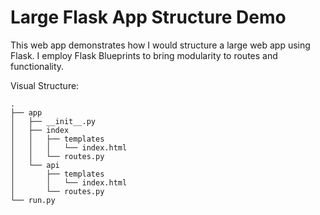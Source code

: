 # Large Flask App Structure Demo
This web app demonstrates how I would structure a large web app using Flask.
I employ Flask Blueprints to bring modularity to routes and functionality.

Visual Structure:
```
.
├── app
│   ├── __init__.py
│   ├── index
│   │   ├── templates
│   │   │   └── index.html
│   │   └── routes.py
│   └── api
│       ├── templates
│       │   └── index.html
│       └── routes.py
└── run.py
```
